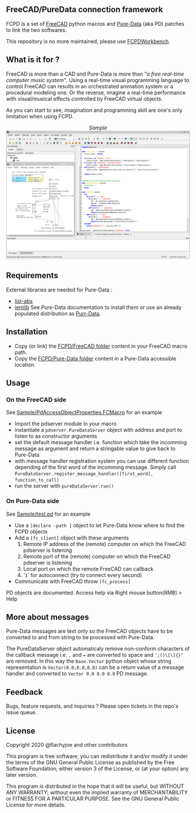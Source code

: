 ## FreeCAD/PureData connection framework

FCPD is a set of [FreeCAD](https://github.com/FreeCAD/FreeCAD) python macros and [Pure-Data](https://github.com/pure-data/pure-data) (aka PD) patches to link the two softwares.

This repository is no more maintained, please use [FCPDWorkbench](https://github.com/FlachyJoe/FCPDWorkbench).

## What is it for ?

FreeCAD is more than a CAD and Pure-Data is more than *"a free real-time computer music system"*.
Using a real-time visual programming language to control FreeCAD can results in an orchestrated animation system or a procedural modeling one.
Or the reverse, imagine a real-time performance with visual/musical effects controlled by FreeCAD virtual objects.

As you can start to see, imagination and  programming skill are one's only limitation when using FCPD.

<p align=center>
    <i>Sample</i></br>
    <img src="https://raw.githubusercontent.com/FlachyJoe/FCPD/main/doc/sample-animate.gif" width=800/>
</p>

## Requirements

External libraries are needed for Pure-Data :
* [list-abs](https://puredata.info/downloads/list-abs)
* [iemlib](https://puredata.info/downloads/iemlib)
See Pure-Data documentation to install them or use an already populated distribution as [Purr-Data](http://l2ork.music.vt.edu/main/make-your-own-l2ork/software/).

## Installation

* Copy (or link) the [FCPD/FreeCAD folder](FreeCAD) content in your FreeCAD macro path.
* Copy the [FCPD/Pure-Data folder](Pure-Data) content in a Pure-Data accessible location.

## Usage

### On the FreeCAD side

See [Sample/PdAccessObjectProperties.FCMacro](Sample/PdAccessObjectProperties.FCMacro) for an example

* Import the pdserver module in your macro
* instantiate a `pdserver.PureDataServer` object with address and port to listen to as constructor arguments
* set the default message handler i.e. function which take the incomming message as argument and return a stringable value to give back to Pure-Data
* with message handler registration system you can use different function depending of the first word of the incomming message. Simply call `PureDataServer.register_message_handler([first_word], function_to_call)`
* run the server with `pureDataServer.run()`

### On Pure-Data side

See [Sample/test.pd](Sample/animate.pd) for an example

* Use a `[declare -path ]` object to let Pure-Data know where to find the FCPD objects
* Add a `[fc_client]` object with these arguments
    1. Remote IP address of the (remote) computer on which the FreeCAD pdserver is listening
    2. Remote port of the (remote) computer on which the FreeCAD pdserver is listening
    3. Local port on which the remote FreeCAD can callback
    4. '`1`' for autoconnect (try to connect every second)
* Communicate with FreeCAD throw `[fc_process]`

PD objects are documented. Access help via Right mouse button(RMB) > Help

## More about messages

Pure-Data messages are text only so the FreeCAD objects have to be converted to and from string to be processed with Pure-Data.

The PureDataServer object automaticaly remove non-conform characters of the callback message i.e. `,` and `=` are converted to space and `';()\[\]{}"` are removed. In this way the `Base.Vector` python object whose string representation is `Vector(0.0,0.0,0.0)` can be a return value of a message handler and converted to `Vector 0.0 0.0 0.0` PD message.

## Feedback

Bugs, feature requests, and inquiries ? Please open tickets in the repo's issue queue.

## License

Copyright 2020 @flachyjoe and other contributors

This program is free software; you can redistribute it and/or modify
it under the terms of the GNU General Public License as published by
the Free Software Foundation; either version 3 of the License, or
(at your option) any later version.

This program is distributed in the hope that it will be useful,
but WITHOUT ANY WARRANTY; without even the implied warranty of
MERCHANTABILITY or FITNESS FOR A PARTICULAR PURPOSE.  See the
GNU General Public License for more details.
